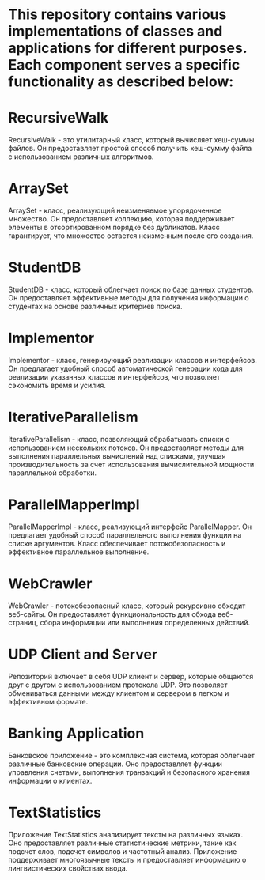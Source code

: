# This repository contains various implementations of classes and applications for different purposes. Each component serves a specific functionality as described below:

# RecursiveWalk
RecursiveWalk - это утилитарный класс, который вычисляет хеш-суммы файлов. Он предоставляет простой способ получить хеш-сумму файла с использованием различных алгоритмов.

# ArraySet
ArraySet - класс, реализующий неизменяемое упорядоченное множество. Он предоставляет коллекцию, которая поддерживает элементы в отсортированном порядке без дубликатов. Класс гарантирует, что множество остается неизменным после его создания.

# StudentDB
StudentDB - класс, который облегчает поиск по базе данных студентов. Он предоставляет эффективные методы для получения информации о студентах на основе различных критериев поиска.

# Implementor
Implementor - класс, генерирующий реализации классов и интерфейсов. Он предлагает удобный способ автоматической генерации кода для реализации указанных классов и интерфейсов, что позволяет сэкономить время и усилия.

# IterativeParallelism
IterativeParallelism - класс, позволяющий обрабатывать списки с использованием нескольких потоков. Он предоставляет методы для выполнения параллельных вычислений над списками, улучшая производительность за счет использования вычислительной мощности параллельной обработки.

# ParallelMapperImpl
ParallelMapperImpl - класс, реализующий интерфейс ParallelMapper. Он предлагает удобный способ параллельного выполнения функции на списке аргументов. Класс обеспечивает потокобезопасность и эффективное параллельное выполнение.

# WebCrawler
WebCrawler - потокобезопасный класс, который рекурсивно обходит веб-сайты. Он предоставляет функциональность для обхода веб-страниц, сбора информации или выполнения определенных действий.

# UDP Client and Server
Репозиторий включает в себя UDP клиент и сервер, которые общаются друг с другом с использованием протокола UDP. Это позволяет обмениваться данными между клиентом и сервером в легком и эффективном формате.

# Banking Application
Банковское приложение - это комплексная система, которая облегчает различные банковские операции. Оно предоставляет функции управления счетами, выполнения транзакций и безопасного хранения информации о клиентах.

# TextStatistics
Приложение TextStatistics анализирует тексты на различных языках. Оно предоставляет различные статистические метрики, такие как подсчет слов, подсчет символов и частотный анализ. Приложение поддерживает многоязычные тексты и предоставляет информацию о лингвистических свойствах ввода.
